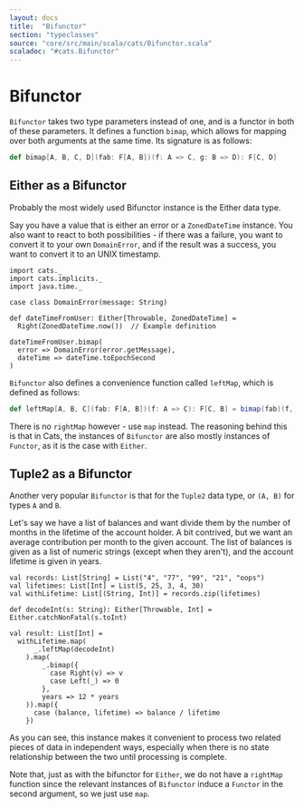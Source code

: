 ```yaml
---
layout: docs
title:  "Bifunctor"
section: "typeclasses"
source: "core/src/main/scala/cats/Bifunctor.scala"
scaladoc: "#cats.Bifunctor"
---
```

# Bifunctor

`Bifunctor` takes two type parameters instead of one, and is a functor in both
of these parameters. It defines a function `bimap`, which allows for mapping over both
arguments at the same time. Its signature is as follows:

```scala
def bimap[A, B, C, D](fab: F[A, B])(f: A => C, g: B => D): F[C, D]
```

## Either as a Bifunctor

Probably the most widely used Bifunctor instance is the Either data type.

Say you have a value that is either an error or a `ZonedDateTime` instance.
You also want to react to both possibilities - if there was a failure, you want to
convert it to your own `DomainError`, and if the result was a success, you want to
convert it to an UNIX timestamp.

```tut:silent
import cats._
import cats.implicits._
import java.time._

case class DomainError(message: String)

def dateTimeFromUser: Either[Throwable, ZonedDateTime] = 
  Right(ZonedDateTime.now())  // Example definition
```

```tut:book
dateTimeFromUser.bimap(
  error => DomainError(error.getMessage),
  dateTime => dateTime.toEpochSecond
)
```

`Bifunctor` also defines a convenience function called `leftMap`, which is defined as follows:

```scala
def leftMap[A, B, C](fab: F[A, B])(f: A => C): F[C, B] = bimap(fab)(f, identity)
```

There is no `rightMap` however - use `map` instead. The reasoning behind this is that in Cats, the instances of
`Bifunctor` are also mostly instances of `Functor`, as it is the case with `Either`.

## Tuple2 as a Bifunctor

Another very popular `Bifunctor` is that for the `Tuple2` data type, or `(A, B)` for types `A` and `B`.

Let's say we have a list of balances and want divide them by the number of months in the lifetime of the account holder.
A bit contrived, but we want an average contribution per month to the given account.
The list of balances is given as a list of numeric strings (except when they aren't), and the account lifetime is given in years.

```tut:book
val records: List[String] = List("4", "77", "99", "21", "oops")
val lifetimes: List[Int] = List(5, 25, 3, 4, 30)
val withLifetime: List[(String, Int)] = records.zip(lifetimes)

def decodeInt(s: String): Either[Throwable, Int] = Either.catchNonFatal(s.toInt)

val result: List[Int] =
  withLifetime.map(
      _.leftMap(decodeInt)
    ).map(
        _.bimap({
          case Right(v) => v
          case Left(_) => 0
        },
        years => 12 * years
    )).map({
      case (balance, lifetime) => balance / lifetime
    })
```

As you can see, this instance makes it convenient to process two related pieces of data in independent ways, especially when there is no state relationship between the two until processing is complete.

Note that, just as with the bifunctor for `Either`, we do not have a `rightMap` function since the relevant instances of `Bifunctor` induce a `Functor` in the second argument, so we just use `map`.

